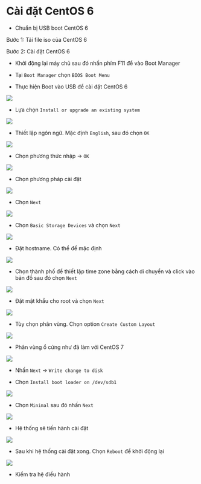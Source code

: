 # Cài đặt CentOS 6
- Chuẩn bị USB boot CentOS 6

Bước 1: Tải file iso của CentOS 6

Bước 2: Cài đặt CentOS 6
- Khởi động lại máy chủ sau đó nhấn phím F11 để vào Boot Manager

- Tại `Boot Manager` chọn `BIOS Boot Menu` 

- Thực hiện Boot vào USB để cài đặt CentOS 6

![](./images/centos6-1.png)

- Lựa chọn `Install or upgrade an existing system`

![](./images/centos6-2.png)

- Thiết lập ngôn ngữ. Mặc định `English`, sau đó chọn `OK`

![](./images/centos6-3.png)

- Chọn phương thức nhập -> `OK`

![](./images/centos6-4.png)

- Chọn phương pháp cài đặt

![](./images/centos6-5.png)

- Chọn `Next`

![](./images/centos6-9.png)

- Chọn `Basic Storage Devices` và chọn `Next`

![](./images/centos6-10.png)

- Đặt hostname. Có thể để mặc định

![](./images/centos6-11.png)

- Chọn thành phố để thiết lập time zone bằng cách di chuyển và click vào bản đồ sau đó chọn `Next`

![](./images/centos6-12.png)

- Đặt mật khẩu cho root và chọn `Next`

![](./images/centos6-13.png)

- Tùy chọn phân vùng. Chọn option `Create Custom Layout`

![](./images/centos6-14.png)

- Phân vùng ổ cứng như đã làm với CentOS 7

![](./images/centos6-15.png)

- Nhấn `Next` -> `Write change to disk`

- Chọn `Install boot loader on /dev/sdb1`

![](./images/centos6-16.png)

- Chọn `Minimal` sau đó nhấn `Next`

![](./images/centos6-17.png)

- Hệ thống sẽ tiến hành cài đặt

![](./images/centos6-18.png)

- Sau khi hệ thống cài đặt xong. Chọn `Reboot` để khởi động lại

![](./images/centos6-19.png)

- Kiểm tra hệ điều hành